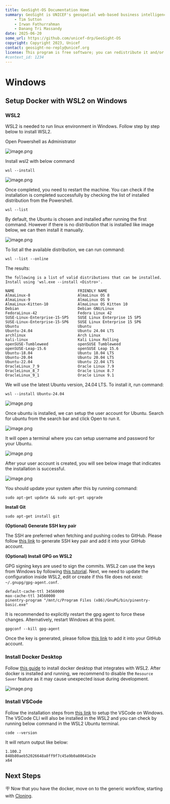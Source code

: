 ```yaml
---
title: GeoSight-OS Documentation Home 
summary: GeoSight is UNICEF's geospatial web-based business intelligence platform.
    - Tim Sutton
    - Irwan Fathurrahman
    - Danang Tri Massandy
date: 2025-06-20
some_url: https://github.com/unicef-drp/GeoSight-OS
copyright: Copyright 2023, Unicef
contact: geosight-no-reply@unicef.org
license: This program is free software; you can redistribute it and/or modify it under the terms of the GNU Affero General Public License as published by the Free Software Foundation; either version 3 of the License, or (at your option) any later version.
#context_id: 1234
---
```


# Windows

## Setup Docker with WSL2 on Windows

### WSL2
WSL2 is needed to run linux environment in Windows. Follow step by step below to install WSL2.

Open Powershell as Administrator

![image.png](./img/wsl-1.png)

Install wsl2 with below command

```
wsl --install
```

![image.png](./img/wsl-2.png)

Once completed, you need to restart the machine. You can check if the installation is completed successfully by checking the list of installed distribution from the Powershell.

```
wsl --list
```

By default, the Ubuntu is chosen and installed after running the first command. However if there is no distribution that is installed like image below, we can then install it manually.

![image.png](./img/wsl-3.png)

To list all the available distribution, we can run command:

```
wsl --list --online
```

The results:

```
The following is a list of valid distributions that can be installed.
Install using 'wsl.exe --install <Distro>'.

NAME                            FRIENDLY NAME
AlmaLinux-8                     AlmaLinux OS 8
AlmaLinux-9                     AlmaLinux OS 9
AlmaLinux-Kitten-10             AlmaLinux OS Kitten 10
Debian                          Debian GNU/Linux
FedoraLinux-42                  Fedora Linux 42
SUSE-Linux-Enterprise-15-SP5    SUSE Linux Enterprise 15 SP5
SUSE-Linux-Enterprise-15-SP6    SUSE Linux Enterprise 15 SP6
Ubuntu                          Ubuntu
Ubuntu-24.04                    Ubuntu 24.04 LTS
archlinux                       Arch Linux
kali-linux                      Kali Linux Rolling
openSUSE-Tumbleweed             openSUSE Tumbleweed
openSUSE-Leap-15.6              openSUSE Leap 15.6
Ubuntu-18.04                    Ubuntu 18.04 LTS
Ubuntu-20.04                    Ubuntu 20.04 LTS
Ubuntu-22.04                    Ubuntu 22.04 LTS
OracleLinux_7_9                 Oracle Linux 7.9
OracleLinux_8_7                 Oracle Linux 8.7
OracleLinux_9_1                 Oracle Linux 9.1
```

We will use the latest Ubuntu version, 24.04 LTS. To install it, run command:

```
wsl --install Ubuntu-24.04
```

![image.png](./img/wsl-4.png)

Once ubuntu is installed, we can setup the user account for Ubuntu. Search for ubuntu from the search bar and click Open to run it.

![image.png](./img/wsl-5.png)

It will open a terminal where you can setup username and password for your Ubuntu.

![image.png](./img/wsl-6.png)

After your user account is created, you will see below image that indicates the installation is successful.

![image.png](./img/wsl-7.png)

You should update your system after this by running command:

```
sudo apt-get update && sudo apt-get upgrade
```

**Install Git**

```
sudo apt-get install git
```

**(Optional) Generate SSH key pair**

The SSH are preferred when fetching and pushing codes to GitHub. Please follow [this link](https://docs.github.com/en/authentication/connecting-to-github-with-ssh/generating-a-new-ssh-key-and-adding-it-to-the-ssh-agent?platform=linux#generating-a-new-ssh-key) to generate SSH key pair and add it into your GitHub account.

**(Optional) Install GPG on WSL2**

GPG signing keys are used to sign the commits. WSL2 can use the keys from Windows by following [this tutorial](https://gist.github.com/matthiasr/473072eeffe449459e3ccd0f5192afc7). Next, we need to update the configuration inside WSL2, edit or create if this file does not exist: `~/.gnupg/gpg-agent.conf`.

```
default-cache-ttl 34560000
max-cache-ttl 34560000
pinentry-program "/mnt/c/Program Files (x86)/GnuPG/bin/pinentry-basic.exe"
```

It is recommended to explicitly restart the gpg agent to force these changes. Alternatively, restart Windows at this point.

```
gpgconf --kill gpg-agent
```

Once the key is generated, please follow [this link](https://docs.github.com/en/authentication/managing-commit-signature-verification/adding-a-gpg-key-to-your-github-account) to add it into your GitHub account.


### Install Docker Desktop

Follow [this guide](https://learn.microsoft.com/en-us/windows/wsl/tutorials/wsl-containers#overview-of-docker-containers) to install docker desktop that integrates with WSL2. After docker is installed and running, we recommend to disable the `Resource Saver` feature as it may cause unexpected issue during development.

![image.png](./img/wsl-8.png)


### Install VSCode

Follow the installation steps from [this link](https://code.visualstudio.com/docs/setup/windows) to setup the VSCode on Windows. The VSCode CLI will also be installed in the WSL2 and you can check by running below command in the WSL2 Ubuntu terminal.

```
code --version
```

It will return output like below:

```
1.100.2
848b80aeb52026648a8ff9f7c45a9b0a80641e2e
x64
```


## Next Steps

🪧 Now that you have the docker, move on to the generic workflow, starting with [Cloning](../setup-generic/cloning.md).